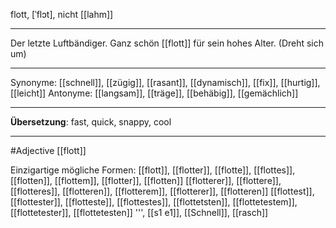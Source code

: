 flott, [ˈflɔt], nicht [[lahm]]

---
Der letzte Luftbändiger. Ganz schön [[flott]] für sein hohes Alter. (Dreht sich um)


---
Synonyme: [[schnell]], [[zügig]], [[rasant]], [[dynamisch]], [[fix]], [[hurtig]], [[leicht]]
Antonyme: [[langsam]], [[träge]], [[behäbig]], [[gemächlich]]

---
**Übersetzung**:
fast, quick, snappy, cool

---
#Adjective [[flott]]


Einzigartige mögliche Formen: 
[[flott]], [[flotter]], [[flotte]], [[flottes]], [[flotten]], [[flottem]], [[flotter]], [[flotten]]
[[flotterer]], [[flottere]], [[flotteres]], [[flotteren]], [[flotterem]], [[flotterer]], [[flotteren]]
[[flottest]], [[flottester]], [[flotteste]], [[flottestes]], [[flottetsten]], [[flottetestem]], [[flottetester]], [[flottetesten]]
''', [[s1 e1]], [[Schnell]], [[rasch]]